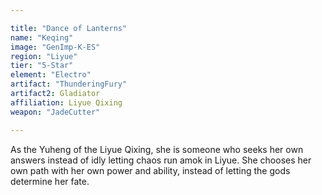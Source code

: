 ```yaml
---

title: "Dance of Lanterns"
name: "Keqing"
image: "GenImp-K-ES"
region: "Liyue"
tier: "5-Star"
element: "Electro"
artifact: "ThunderingFury"
artifact2: Gladiator
affiliation: Liyue Qixing
weapon: "JadeCutter"

---
```


As the Yuheng of the Liyue Qixing, she is someone who seeks her own answers instead of idly letting chaos run amok in Liyue. She chooses her own path with her own power and ability, instead of letting the gods determine her fate.